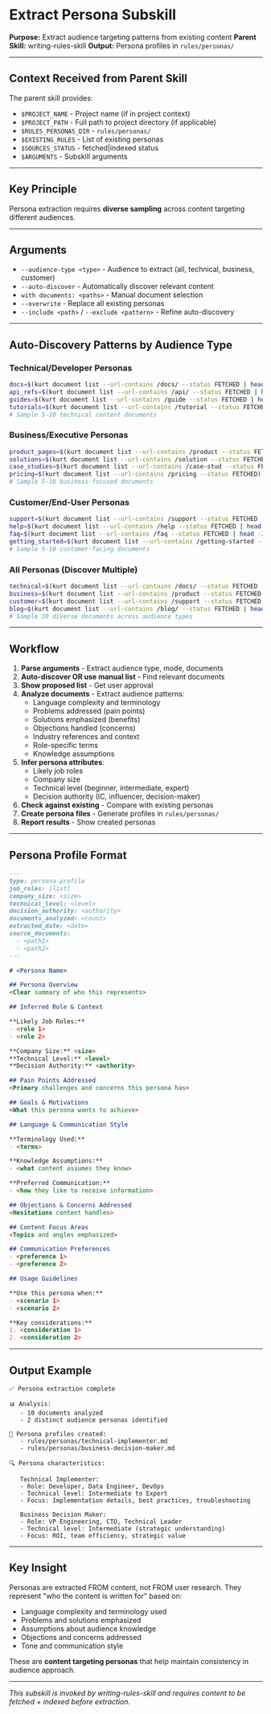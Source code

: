 # Extract Persona Subskill

**Purpose:** Extract audience targeting patterns from existing content
**Parent Skill:** writing-rules-skill
**Output:** Persona profiles in `rules/personas/`

---

## Context Received from Parent Skill

The parent skill provides:
- `$PROJECT_NAME` - Project name (if in project context)
- `$PROJECT_PATH` - Full path to project directory (if applicable)
- `$RULES_PERSONAS_DIR` - `rules/personas/`
- `$EXISTING_RULES` - List of existing personas
- `$SOURCES_STATUS` - fetched|indexed status
- `$ARGUMENTS` - Subskill arguments

---

## Key Principle

Persona extraction requires **diverse sampling** across content targeting different audiences.

---

## Arguments

- `--audience-type <type>` - Audience to extract (all, technical, business, customer)
- `--auto-discover` - Automatically discover relevant content
- `with documents: <paths>` - Manual document selection
- `--overwrite` - Replace all existing personas
- `--include <path>` / `--exclude <pattern>` - Refine auto-discovery

---

## Auto-Discovery Patterns by Audience Type

### Technical/Developer Personas
```bash
docs=$(kurt document list --url-contains /docs/ --status FETCHED | head -5)
api_refs=$(kurt document list --url-contains /api/ --status FETCHED | head -2)
guides=$(kurt document list --url-contains /guide --status FETCHED | head -2)
tutorials=$(kurt document list --url-contains /tutorial --status FETCHED | head -2)
# Sample 5-10 technical content documents
```

### Business/Executive Personas
```bash
product_pages=$(kurt document list --url-contains /product --status FETCHED | head -5)
solutions=$(kurt document list --url-contains /solution --status FETCHED | head -2)
case_studies=$(kurt document list --url-contains /case-stud --status FETCHED | head -2)
pricing=$(kurt document list --url-contains /pricing --status FETCHED)
# Sample 5-10 business-focused documents
```

### Customer/End-User Personas
```bash
support=$(kurt document list --url-contains /support --status FETCHED | head -3)
help=$(kurt document list --url-contains /help --status FETCHED | head -3)
faq=$(kurt document list --url-contains /faq --status FETCHED | head -2)
getting_started=$(kurt document list --url-contains /getting-started --status FETCHED | head -2)
# Sample 5-10 customer-facing documents
```

### All Personas (Discover Multiple)
```bash
technical=$(kurt document list --url-contains /docs/ --status FETCHED | head -5)
business=$(kurt document list --url-contains /product --status FETCHED | head -5)
customer=$(kurt document list --url-contains /support --status FETCHED | head -5)
blog=$(kurt document list --url-contains /blog/ --status FETCHED | head -5)
# Sample 20 diverse documents across audience types
```

---

## Workflow

1. **Parse arguments** - Extract audience type, mode, documents
2. **Auto-discover OR use manual list** - Find relevant documents
3. **Show proposed list** - Get user approval
4. **Analyze documents** - Extract audience patterns:
   - Language complexity and terminology
   - Problems addressed (pain points)
   - Solutions emphasized (benefits)
   - Objections handled (concerns)
   - Industry references and context
   - Role-specific terms
   - Knowledge assumptions
5. **Infer persona attributes**:
   - Likely job roles
   - Company size
   - Technical level (beginner, intermediate, expert)
   - Decision authority (IC, influencer, decision-maker)
6. **Check against existing** - Compare with existing personas
7. **Create persona files** - Generate profiles in `rules/personas/`
8. **Report results** - Show created personas

---

## Persona Profile Format

```markdown
---
type: persona-profile
job_roles: [list]
company_size: <size>
technical_level: <level>
decision_authority: <authority>
documents_analyzed: <count>
extracted_date: <date>
source_documents:
  - <path1>
  - <path2>
---

# <Persona Name>

## Persona Overview
<Clear summary of who this represents>

## Inferred Role & Context

**Likely Job Roles:**
- <role 1>
- <role 2>

**Company Size:** <size>
**Technical Level:** <level>
**Decision Authority:** <authority>

## Pain Points Addressed
<Primary challenges and concerns this persona has>

## Goals & Motivations
<What this persona wants to achieve>

## Language & Communication Style

**Terminology Used:**
- <terms>

**Knowledge Assumptions:**
- <what content assumes they know>

**Preferred Communication:**
- <how they like to receive information>

## Objections & Concerns Addressed
<Hesitations content handles>

## Content Focus Areas
<Topics and angles emphasized>

## Communication Preferences
- <preference 1>
- <preference 2>

## Usage Guidelines

**Use this persona when:**
- <scenario 1>
- <scenario 2>

**Key considerations:**
1. <consideration 1>
2. <consideration 2>
```

---

## Output Example

```
✅ Persona extraction complete

📊 Analysis:
   - 10 documents analyzed
   - 2 distinct audience personas identified

📝 Persona profiles created:
   - rules/personas/technical-implementer.md
   - rules/personas/business-decision-maker.md

🔍 Persona characteristics:

   Technical Implementer:
   - Role: Developer, Data Engineer, DevOps
   - Technical level: Intermediate to Expert
   - Focus: Implementation details, best practices, troubleshooting

   Business Decision Maker:
   - Role: VP Engineering, CTO, Technical Leader
   - Technical level: Intermediate (strategic understanding)
   - Focus: ROI, team efficiency, strategic value
```

---

## Key Insight

Personas are extracted FROM content, not FROM user research. They represent "who the content is written for" based on:
- Language complexity and terminology used
- Problems and solutions emphasized
- Assumptions about audience knowledge
- Objections and concerns addressed
- Tone and communication style

These are **content targeting personas** that help maintain consistency in audience approach.

---

*This subskill is invoked by writing-rules-skill and requires content to be fetched + indexed before extraction.*
